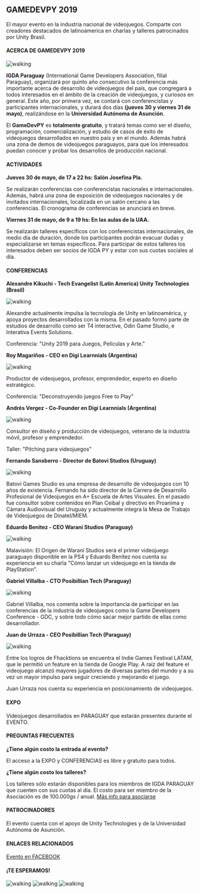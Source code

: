 ## GAMEDEVPY 2019


El mayor evento en la industria nacional de videojuegos.
Comparte con creadores destacados de latinoámerica en charlas y talleres patrocinados por Unity Brasil.

#### ACERCA DE GAMEDEVPY 2019

![walking](/assets/images/10_3.jpg)

**IGDA Paraguay** (International Game Developers Association, filial Paraguay), organizará por quinto año consecutivo la conferencia más importante acerca de desarrollo de videojuegos del país, que congregará a todos interesados en el ámbito de la creación de videojuegos, y curiosos en general. Este año, por primera vez, se contará con conferencistas y participantes internacionales, y durará dos días **(jueves 30 y viernes 31 de mayo)**, realizándose en la **Universidad Autónoma de Asunción**.

El **GameDevPY** es **totalmente gratuito**, y tratará temas como ser el diseño, programación, comercialización, y estudio de casos de éxito de videojuegos desarrollados en nuestro país y en el mundo. Además habrá una zona de demos de videojuegos paraguayos, para que los interesados puedan conocer y probar los desarrollos de producción nacional.

#### ACTIVIDADES

**Jueves 30 de mayo, de 17 a 22 hs: Salón Josefina Pla.**

Se realizarán conferencias con conferencistas nacionales e internacionales. Además, habrá una zona de exposición de videojuegos nacionales y de invitados internacionales, localizada en un salón cercano a las conferencias. El cronograma de conferencias se anunciará en breve.

**Viernes 31 de mayo, de 9 a 19 hs: En las aulas de la UAA.**

Se realizarán talleres específicos con los conferencistas internacionales, de medio día de duración, donde los participantes podrán evacuar dudas y especializarse en temas específicos. Para participar de estos talleres los interesados deben ser socios de IGDA PY y estar con sus cuotas sociales al día. 

#### CONFERENCIAS

**Alexandre Kikuchi - Tech Evangelist (Latin America) Unity Technologies (Brasil)**

![walking](/assets/images/eventos/gamedevpy19/alexandre-kikuchi.png)

Alexandre actualmente impulsa la tecnología de Unity en latinoamérica, y apoya proyectos desarrollados con la misma. En el pasado formó parte de estudios de desarrollo como ser T4 interactive, Odin Game Studio, e Interativa Events Solutions.

Conferencia: "Unity 2019 para Juegos, Películas y Arte."

**Roy Magariños - CEO en Digi Learnnials (Argentina)**

![walking](/assets/images/eventos/gamedevpy19/roy-magarinos.jpg)

Productor de videojuegos, profesor, emprendedor, experto en diseño estratégico.

Conferencia: "Deconstruyendo juegos Free to Play"

**Andrés Vergez - Co-Founder en Digi Learnnials (Argentina)**

![walking](/assets/images/eventos/gamedevpy19/andres-vergez.jpg)

Consultor en diseño y producción de videojuegos, veterano de la industria móvil, profesor y emprendedor.

Taller: "Pitching para videojuegos"

**Fernando Sansberro - Director de Batovi Studios (Uruguay)**

![walking](/assets/images/eventos/gamedevpy19/fernando-sansberro.jpg)

Batovi Games Studio es una empresa de desarrollo de videojuegos con 10 años de existencia.
Fernando ha sido director de la Carrera de Desarrollo Profesional de Videojuegos en A+ Escuela de
Artes Visuales. En el pasado fue consultor sobre contenidos en Plan Ceibal y directivo en Proanima
y Cámara Audiovisual del Uruguay y actualmente integra la Mesa de Trabajo de Videojuegos de
Dinatel/MIEM.

**Eduardo Benitez - CEO Warani Studios (Paraguay)**

![walking](/assets/images/eventos/gamedevpy19/eduardo-benitez.jpg)

Malavisión: El Origen de Waraní Studios será el primer videojuego paraguayo disponible en la PS4 y Eduardo Benítez nos cuenta su experiencia en su charla "Cómo lanzar un videojuego en la tienda de PlayStation".

**Gabriel Villalba - CTO Posibillian Tech (Paraguay)**

![walking](/assets/images/eventos/gamedevpy19/gabriel-villalba.jpg)

Gabriel Villalba, nos comenta sobre la importancia de participar en las conferencias de la industria de videojuegos como la Game Developers Conference - GDC, y sobre todo cómo sacar mejor partido de ellas como desarrollador.

**Juan de Urraza - CEO Posibillian Tech (Paraguay)**

![walking](/assets/images/eventos/gamedevpy19/urraza.jpg)

Entre los logros de Fhacktions se encuentra el Indie Games Festival LATAM, que le permitió un feature en la tienda de Google Play.  A raíz del feature el videojuego alcanzó mayores jugadores de diversas partes del mundo y a su vez un mayor impulso para seguir creciendo y mejorando el juego.

Juan Urraza nos cuenta su experiencia en posicionamiento de videojuegos.

#### EXPO

Videojuegos desarrollados en PARAGUAY que estarán presentes durante el EVENTO.

#### PREGUNTAS FRECUENTES

**¿Tiene algún costo la entrada al evento?** 

El acceso a la EXPO y CONFERENCIAS es libre y gratuito para todos. 

**¿Tiene algún costo los talleres?** 

Los talleres sólo estarán disponibles para los miembros de IGDA PARAGUAY que cuenten con sus cuotas al día. El costo para ser miembro de la Asociación es de 100.000gs / anual. [Más info para asociarse][asociate-igda]


#### PATROCINADORES

El evento cuenta con el apoyo de Unity Technologies y de la Universidad Autónoma de Asunción.

#### ENLACES RELACIONADOS

[Evento en FACEBOOK][evento_fb]

#### ¡TE ESPERAMOS!

![walking](/assets/images/eventos/gamedevpy19/gamedevpybanner.png)
![walking](/assets/images/eventos/gamedevpy19/gamedevpycover.png)
![walking](/assets/images/eventos/gamedevpy19/gamedevpycoversquare.png)

[evento_fb]:https://www.facebook.com/events/2148082561941182/
[asociate-igda]:../asociate.html